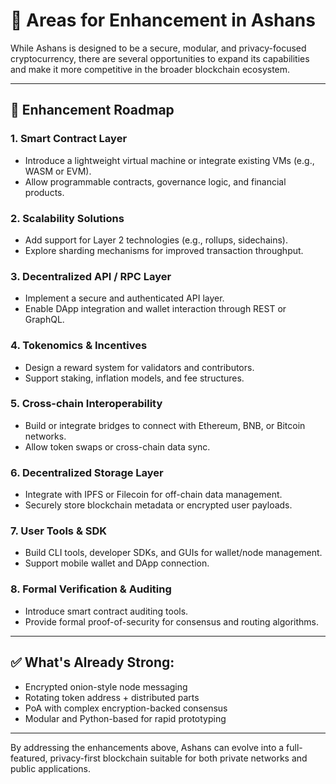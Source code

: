
# 🔧 Areas for Enhancement in Ashans

While Ashans is designed to be a secure, modular, and privacy-focused cryptocurrency, there are several opportunities to expand its capabilities and make it more competitive in the broader blockchain ecosystem.

---

## 🚀 Enhancement Roadmap

### 1. **Smart Contract Layer**
- Introduce a lightweight virtual machine or integrate existing VMs (e.g., WASM or EVM).
- Allow programmable contracts, governance logic, and financial products.

### 2. **Scalability Solutions**
- Add support for Layer 2 technologies (e.g., rollups, sidechains).
- Explore sharding mechanisms for improved transaction throughput.

### 3. **Decentralized API / RPC Layer**
- Implement a secure and authenticated API layer.
- Enable DApp integration and wallet interaction through REST or GraphQL.

### 4. **Tokenomics & Incentives**
- Design a reward system for validators and contributors.
- Support staking, inflation models, and fee structures.

### 5. **Cross-chain Interoperability**
- Build or integrate bridges to connect with Ethereum, BNB, or Bitcoin networks.
- Allow token swaps or cross-chain data sync.

### 6. **Decentralized Storage Layer**
- Integrate with IPFS or Filecoin for off-chain data management.
- Securely store blockchain metadata or encrypted user payloads.

### 7. **User Tools & SDK**
- Build CLI tools, developer SDKs, and GUIs for wallet/node management.
- Support mobile wallet and DApp connection.

### 8. **Formal Verification & Auditing**
- Introduce smart contract auditing tools.
- Provide formal proof-of-security for consensus and routing algorithms.

---

## ✅ What's Already Strong:
- Encrypted onion-style node messaging
- Rotating token address + distributed parts
- PoA with complex encryption-backed consensus
- Modular and Python-based for rapid prototyping

---

By addressing the enhancements above, Ashans can evolve into a full-featured, privacy-first blockchain suitable for both private networks and public applications.
